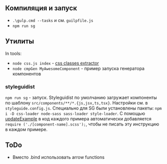 ## Компиляция и запуск

- `.\gulp.cmd --tasks` и см. `guilpfile.js`
- `npm run sg`

## Утилиты

In tools:

- `node css.js index` - [css classes extractor](https://github.com/maestrow/css-classes-extractor)
- `node cmpGen MyAwesomeComponent` - пример запуска генератора компонентов

### styleguidist

`npm run sg` - запуск. 
Styleguidist по умолчанию загружает компоненты по шаблону `src/components/**/*.{js,jsx,ts,tsx}`.
Настройки см. в `styleguide.config.js`.
Специально для SG были установлены пакеты: `npm i -D css-loader node-sass sass-loader style-loader`.
С помощью [updateExample](https://react-styleguidist.js.org/docs/configuration#updateexample) в код каждого примера автоматически добавляется `require ('./[component-name].scss');`, чтобы не писать эту инструкцию в каждом примере.

## ToDo

- Вместо .bind использовать arrow functions